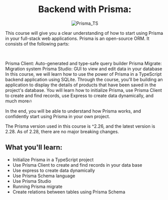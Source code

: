 <div align="center">

# Backend with Prisma:

![Prisma_TS](https://github.com/wal-wizard/Backend-with-Prisma/assets/82295321/116019a4-0fc0-4902-b5d9-264b0ecd5e20)


</div>

This course will give you a clear understanding of how to start using Prisma in your full-stack web applications. Prisma is an open-source ORM. It consists of the following parts:

<br />

Prisma Client: Auto-generated and type-safe query builder
Prisma Migrate: Migration system
Prisma Studio: GUI to view and edit data in your database
In this course, we will learn how to use the power of Prisma in a TypeScript backend application using SQLite. Through the course, you'll be building an application to display the details of products that have been saved in the project's database. You will learn how to initialize Prisma, use Prisma Client to create and find records, use Express to create data dynamically, and much more🔥

In the end, you will be able to understand how Prisma works, and confidently start using Prisma in your own project.

The Prisma version used in this course is ^2.26, and the latest version is 2.28. As of 2.28, there are no major breaking changes.


## What you'll learn:
  - Initialize Prisma in a TypeScript project
  - Use Prisma Client to create and find records in your data base
  - Use express to create data dynamically
  - Use Prisma Schema language
  - Use Prisma Studio
  - Running Prisma migrate
  - Create relations between tables using Prisma Schema





